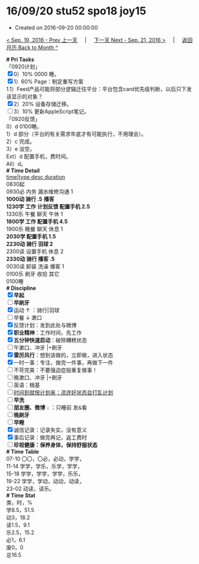 # 16/09/20 stu52 spo18 joy15

- Created on 2016-09-20 00:00:00

[< Sep. 19, 2016 - Prev 上一天](/lifelogs/2016/09/d19.md) &nbsp; &nbsp; | &nbsp; &nbsp; [下一天 Next - Sep. 21, 2016 >](/lifelogs/2016/09/d21.md) &nbsp; &nbsp; |  &nbsp; &nbsp; [返回月历 Back to Month ^](/lifelogs/2016/09/index.md)
<br/><div><div><div><div><div><div><b># Pri Tasks</b></div><div>「0920计划」</div></div></div><div><input checked="true" type="checkbox"/>0）10% 0000 睡。</div><div><input checked="true" type="checkbox"/>1）60% Page：制定重写方案</div><div><div>1.1）Feed产品可能将部分逻辑迁往平台：平台包含card优先级判断，以后只下发该显示的对象？</div></div><div><input checked="true" type="checkbox"/>2）20% 设备存储迁移。</div><div><input type="checkbox"/>3）10% 更新AppleScript笔记。</div></div><div></div></div><div>「0920反馈」</div><div>0）d 0100睡。</div></div><div><div>1）d 部分（平台的有关需求年底才有可能执行，不用理会）。</div><div>2）c 完成。</div></div><div>3）e 没空。</div><div>Ext）d 配置手机，费时间。</div><div><div><div><div>All）d。</div><div><b># Time Detail</b></div></div><div><u>time|type desc duration</u></div><div>0830起</div><div>0930必 内务 漏水维修沟通 1</div></div><div><b>1000动 骑行 .5</b> <b>播客</b></div><div><b>1230学</b> <b>工作</b> <b>计划反馈 配置手机 2.5</b></div><div>1330乐 午餐 聊天 午休 1</div><div><b>1800学 工作 配置手机 4.5</b></div><div>1900乐 晚餐 聊天 休息 1</div><div><b>2030学 配置手机 1.5</b></div><div><b>2230动 骑行 羽球 2</b></div><div>2300读 设置手机 休息 2</div><div><b>2330动 骑行 播客 .5</b></div></div><div><div>0030读 卸装 洗澡 播客 1</div><div>0100乐 刷牙 收拾 其它</div><div><div>0100睡</div><div><b># Discipline</b></div><div><div><b><input checked="true" type="checkbox"/>早起</b></div><div><input type="checkbox"/><b>早刷牙</b></div><div><input checked="true" type="checkbox"/>运动 ↑ ：骑行|羽球</div></div><div><input type="checkbox"/>早餐 ↓ 漱口</div><div><input checked="true" type="checkbox"/>反馈计划：发到此处与微博</div><div><input checked="true" type="checkbox"/><b>职业精神</b>：工作时间，先工作</div><div><input checked="true" type="checkbox"/><b>五分钟快速启动</b>：破除糟糕状态</div><div><input type="checkbox"/>午漱口、冲牙 |+刷牙</div><div><input checked="true" type="checkbox"/><b>雷厉风行</b>：想到该做的，立即做，进入状态</div><div><input checked="true" type="checkbox"/><a dir="ltr"/><a dir="ltr">一时</a>一事：专注，做完一件事，再做下一件</div><div><input type="checkbox"/>不苛完美：不要强迫症般重复做事！</div><div><input type="checkbox"/>晚漱口、冲牙 |+刷牙</div><div><input type="checkbox"/>英语：根基</div><div><u><input type="checkbox"/>时间到就按计划来；流连好状态会打乱计划</u></div><div><input type="checkbox"/><b>早洗</b></div><div><b style="font-family:gotham, helvetica, arial, sans-serif;font-size:14px;"><input type="checkbox"/>朋友圈、微博</b> <span style="font-family:gotham, helvetica, arial, sans-serif;font-size:14px;">↓ ：只睡前 发&amp;看</span></div><div><b><input type="checkbox"/>晚刷牙</b></div><div><input type="checkbox"/><b>早睡</b></div><div><div><input checked="true" type="checkbox"/>诚信记录：记录失实，没有意义</div><div><input checked="true" type="checkbox"/>事后记录：做完再记，返工费时</div></div><div style="font-family:gotham, helvetica, arial, sans-serif;font-size:14px;"><b><input type="checkbox"/>珍视健康：保养身体，保持舒服状态</b></div><div><b># Time Table</b></div><div>07-10 〇〇，〇必，必动，学学，</div><div>11-14 学学，学乐，乐学，学学，</div><div>15-18 学学，学学，学学，乐乐，</div><div>19-22 学学，学动，动动，动读，</div><div>23-02 动读，读乐。</div><div><b># Time Stat</b></div><div>类，时，%</div><div>学8.5，51.5</div><div>动3，18.2</div><div>读1.5，9.1</div><div>乐2.5，15.2</div><div>必1，6.1</div><div>废0，0</div><div>总16.5</div>
